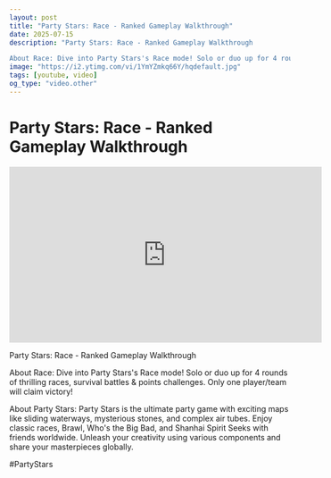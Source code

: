 ```yaml
---
layout: post
title: "Party Stars: Race - Ranked Gameplay Walkthrough"
date: 2025-07-15
description: "Party Stars: Race - Ranked Gameplay Walkthrough

About Race: Dive into Party Stars's Race mode! Solo or duo up for 4 rounds of thrilling races, survival..."
image: "https://i2.ytimg.com/vi/1YmYZmkq66Y/hqdefault.jpg"
tags: [youtube, video]
og_type: "video.other"
---
```


<script type="application/ld+json">
{
  "@context": "http://schema.org",
  "@type": "VideoObject",
  "name": "Party Stars: Race - Ranked Gameplay Walkthrough",
  "description": "Party Stars: Race - Ranked Gameplay Walkthrough\n\nAbout Race: Dive into Party Stars's Race mode! Solo or duo up for 4 rounds of thrilling races, survival battles & points challenges. Only one player/team will claim victory! \n\nAbout Party Stars: Party Stars is the ultimate party game with exciting maps like sliding waterways, mysterious stones, and complex air tubes. Enjoy classic races, Brawl, Who's the Big Bad, and Shanhai Spirit Seeks with friends worldwide. Unleash your creativity using various components and share your masterpieces globally.\n\n#PartyStars",
  "thumbnailUrl": "https://i2.ytimg.com/vi/1YmYZmkq66Y/hqdefault.jpg",
  "uploadDate": "2025-07-15T06:00:01",
  "embedUrl": "https://www.youtube.com/embed/1YmYZmkq66Y",
  "publisher": {
    "@type": "Person",
    "name": "Celo Zaga"
  },
  "mainEntityOfPage": {
    "@type": "WebPage",
    "@id": "https://celozaga.github.io/2025/07/15/party-stars:-race---ranked-gameplay-walkthrough-1YmYZmkq66Y.html"
  },
  "duration": "PT0M0S"
}
</script>

<script type="application/ld+json">
{
  "@context": "http://schema.org",
  "@type": "BlogPosting",
  "headline": "Party Stars: Race - Ranked Gameplay Walkthrough",
  "image": "https://i2.ytimg.com/vi/1YmYZmkq66Y/hqdefault.jpg",
  "publisher": {
    "@type": "Person",
    "name": "Celo Zaga"
  },
  "url": "https://celozaga.github.io/2025/07/15/party-stars:-race---ranked-gameplay-walkthrough-1YmYZmkq66Y.html",
  "datePublished": "2025-07-15T06:00:01",
  "dateCreated": "2025-07-15T06:00:01",
  "dateModified": "2025-07-15T06:00:01",
  "description": "Party Stars: Race - Ranked Gameplay Walkthrough\n\nAbout Race: Dive into Party Stars's Race mode! Solo or duo up for 4 rounds of thrilling races, survival...",
  "author": {
    "@type": "Person",
    "name": "Celo Zaga"
  },
  "mainEntityOfPage": {
    "@type": "WebPage",
    "@id": "https://celozaga.github.io/2025/07/15/party-stars:-race---ranked-gameplay-walkthrough-1YmYZmkq66Y.html"
  }
}
</script>

<h1 class="youtube-post-title">Party Stars: Race - Ranked Gameplay Walkthrough</h1>

<iframe width="560" height="315" src="https://www.youtube.com/embed/1YmYZmkq66Y" class="youtube-post-embed" frameborder="0" allowfullscreen></iframe>

<p class="youtube-post-description">Party Stars: Race - Ranked Gameplay Walkthrough

About Race: Dive into Party Stars's Race mode! Solo or duo up for 4 rounds of thrilling races, survival battles & points challenges. Only one player/team will claim victory! 

About Party Stars: Party Stars is the ultimate party game with exciting maps like sliding waterways, mysterious stones, and complex air tubes. Enjoy classic races, Brawl, Who's the Big Bad, and Shanhai Spirit Seeks with friends worldwide. Unleash your creativity using various components and share your masterpieces globally.

#PartyStars</p>
